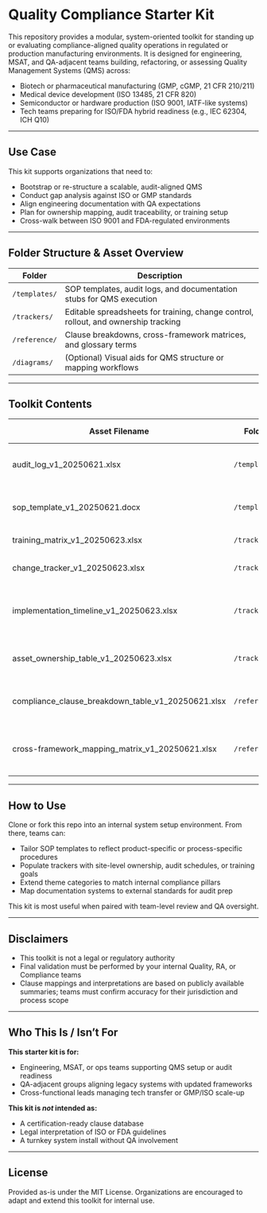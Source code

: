 
# Quality Compliance Starter Kit

This repository provides a modular, system-oriented toolkit for standing up or evaluating compliance-aligned quality operations in regulated or production manufacturing environments. It is designed for engineering, MSAT, and QA-adjacent teams building, refactoring, or assessing Quality Management Systems (QMS) across:

- Biotech or pharmaceutical manufacturing (GMP, cGMP, 21 CFR 210/211)
- Medical device development (ISO 13485, 21 CFR 820)
- Semiconductor or hardware production (ISO 9001, IATF-like systems)
- Tech teams preparing for ISO/FDA hybrid readiness (e.g., IEC 62304, ICH Q10)

---

## Use Case

This kit supports organizations that need to:

- Bootstrap or re-structure a scalable, audit-aligned QMS  
- Conduct gap analysis against ISO or GMP standards  
- Align engineering documentation with QA expectations  
- Plan for ownership mapping, audit traceability, or training setup  
- Cross-walk between ISO 9001 and FDA-regulated environments

---

## Folder Structure & Asset Overview

| Folder         | Description |
|----------------|-------------|
| `/templates/`  | SOP templates, audit logs, and documentation stubs for QMS execution |
| `/trackers/`   | Editable spreadsheets for training, change control, rollout, and ownership tracking |
| `/reference/`  | Clause breakdowns, cross-framework matrices, and glossary terms |
| `/diagrams/`   | (Optional) Visual aids for QMS structure or mapping workflows |

---

## Toolkit Contents

| Asset Filename                                      | Folder        | Linked Theme(s)                                              |
|-----------------------------------------------------|---------------|---------------------------------------------------------------|
| audit_log_v1_20250621.xlsx                          | `/templates/` | Deviation Management, CAPA, QA Review                         |
| sop_template_v1_20250621.docx                       | `/templates/` | Document Control, Change Management                           |
| training_matrix_v1_20250623.xlsx                    | `/trackers/`  | Training & Qualification                                      |
| change_tracker_v1_20250623.xlsx                     | `/trackers/`  | Change Management, CAPA                                       |
| implementation_timeline_v1_20250623.xlsx            | `/trackers/`  | Operational Planning, Cross-functional Coordination           |
| asset_ownership_table_v1_20250623.xlsx              | `/trackers/`  | Management Responsibility, Function Accountability            |
| compliance_clause_breakdown_table_v1_20250621.xlsx  | `/reference/` | All QMS Themes (Filterable clause list)                       |
| cross-framework_mapping_matrix_v1_20250621.xlsx     | `/reference/` | All QMS Themes (Framework comparison table)                   |

---

## How to Use

Clone or fork this repo into an internal system setup environment. From there, teams can:

- Tailor SOP templates to reflect product-specific or process-specific procedures  
- Populate trackers with site-level ownership, audit schedules, or training goals  
- Extend theme categories to match internal compliance pillars  
- Map documentation systems to external standards for audit prep

This kit is most useful when paired with team-level review and QA oversight.

---

## Disclaimers

- This toolkit is not a legal or regulatory authority  
- Final validation must be performed by your internal Quality, RA, or Compliance teams  
- Clause mappings and interpretations are based on publicly available summaries; teams must confirm accuracy for their jurisdiction and process scope

---

## Who This Is / Isn’t For

**This starter kit is for:**
- Engineering, MSAT, or ops teams supporting QMS setup or audit readiness  
- QA-adjacent groups aligning legacy systems with updated frameworks  
- Cross-functional leads managing tech transfer or GMP/ISO scale-up  

**This kit is *not* intended as:**
- A certification-ready clause database  
- Legal interpretation of ISO or FDA guidelines  
- A turnkey system install without QA involvement  

---

## License

Provided as-is under the MIT License. Organizations are encouraged to adapt and extend this toolkit for internal use.
